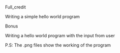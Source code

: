 Full_credit 

Writing a simple hello world program 

Bonus 

Writing a hello world program with the input from user

P.S: The .png files show the working of the program

